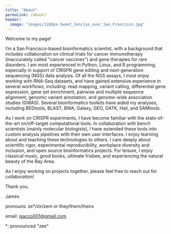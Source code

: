 ```yaml
---
title: "About"
permalink: /about/
header:
  image: "images/1280px-Sweet_Sunrise_over_San_Francisco.jpg"
---
```

Welcome to my page!

I’m a San Francisco-based bioinformatics scientist, with a background that includes collaboration on clinical trials for cancer immunotherapy (inaccurately called "cancer vaccines") and gene therapies for rare disorders. I am most experienced in Python, Linux, and R programming, especially in support of CRISPR gene editing and next-generation sequencing (NGS) data analysis. Of all the NGS assays, I most enjoy working with RNA-Seq datasets, and have gained extensive experience in several workflows, including: read mapping, variant calling, differential gene expression, gene set enrichment, pairwise and multiple sequence alignment, genomic variant annotation, and genome-wide association studies (GWAS). Several bioinformatics toolkits have aided my analyses, including BEDtools, BLAST, BWA, Galaxy, GEO, GATK, Hail, and SAMtools. 

As I work on CRISPR experiments, I have become familiar with the state-of-the-art on/off-target computational tools. In collaboration with bench scientists (mainly molecular biologists), I have extended these tools into custom analysis pipelines with their own user interfaces. I enjoy learning about and teaching these technologies to others. I care deeply about scientific rigor, experimental reproducibility, workplace diversity and inclusion, and open source bioinformatics projects. For leisure, I enjoy classical music, good books, ultimate frisbee, and experiencing the natural beauty of the Bay Area.

As I enjoy working on projects together, please feel free to reach out for collaboration! 

Thank you,

James

pronouns: ze*/zir/zem or they/them/theirs

email: jsacco001@gmail.com






\*: pronounced "zee"
